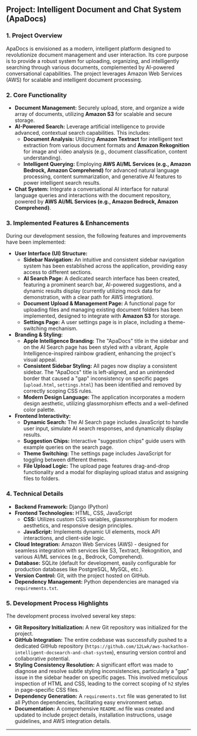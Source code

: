 ## Project: Intelligent Document and Chat System (ApaDocs)

### 1. Project Overview

ApaDocs is envisioned as a modern, intelligent platform designed to revolutionize document management and user interaction. Its core purpose is to provide a robust system for uploading, organizing, and intelligently searching through various documents, complemented by AI-powered conversational capabilities. The project leverages Amazon Web Services (AWS) for scalable and intelligent document processing.

### 2. Core Functionality

*   **Document Management:** Securely upload, store, and organize a wide array of documents, utilizing **Amazon S3** for scalable and secure storage.
*   **AI-Powered Search:** Leverage artificial intelligence to provide advanced, contextual search capabilities. This includes:
    *   **Document Analysis:** Utilizing **Amazon Textract** for intelligent text extraction from various document formats and **Amazon Rekognition** for image and video analysis (e.g., document classification, content understanding).
    *   **Intelligent Querying:** Employing **AWS AI/ML Services (e.g., Amazon Bedrock, Amazon Comprehend)** for advanced natural language processing, content summarization, and generative AI features to power intelligent search results.
*   **Chat System:** Integrate a conversational AI interface for natural language queries and interactions with the document repository, powered by **AWS AI/ML Services (e.g., Amazon Bedrock, Amazon Comprehend)**.

### 3. Implemented Features & Enhancements

During our development session, the following features and improvements have been implemented:

*   **User Interface (UI) Structure:**
    *   **Sidebar Navigation:** An intuitive and consistent sidebar navigation system has been established across the application, providing easy access to different sections.
    *   **AI Search Page:** A dedicated search interface has been created, featuring a prominent search bar, AI-powered suggestions, and a dynamic results display (currently utilizing mock data for demonstration, with a clear path for AWS integration).
    *   **Document Upload & Management Page:** A functional page for uploading files and managing existing document folders has been implemented, designed to integrate with **Amazon S3** for storage.
    *   **Settings Page:** A user settings page is in place, including a theme-switching mechanism.
*   **Branding & Styling:**
    *   **Apple Intelligence Branding:** The "ApaDocs" title in the sidebar and on the AI Search page has been styled with a vibrant, Apple Intelligence-inspired rainbow gradient, enhancing the project's visual appeal.
    *   **Consistent Sidebar Styling:** All pages now display a consistent sidebar. The "ApaDocs" title is left-aligned, and an unintended border that caused a "gap" inconsistency on specific pages (`upload.html`, `settings.html`) has been identified and removed by correctly scoping CSS rules.
    *   **Modern Design Language:** The application incorporates a modern design aesthetic, utilizing glassmorphism effects and a well-defined color palette.
*   **Frontend Interactivity:**
    *   **Dynamic Search:** The AI Search page includes JavaScript to handle user input, simulate AI search responses, and dynamically display results.
    *   **Suggestion Chips:** Interactive "suggestion chips" guide users with example queries on the search page.
    *   **Theme Switching:** The settings page includes JavaScript for toggling between different themes.
    *   **File Upload Logic:** The upload page features drag-and-drop functionality and a modal for displaying upload status and assigning files to folders.

### 4. Technical Details

*   **Backend Framework:** Django (Python)
*   **Frontend Technologies:** HTML, CSS, JavaScript
    *   **CSS:** Utilizes custom CSS variables, glassmorphism for modern aesthetics, and responsive design principles.
    *   **JavaScript:** Implements dynamic UI elements, mock API interactions, and client-side logic.
*   **Cloud Integration:** Amazon Web Services (AWS) - designed for seamless integration with services like S3, Textract, Rekognition, and various AI/ML services (e.g., Bedrock, Comprehend).
*   **Database:** SQLite (default for development, easily configurable for production databases like PostgreSQL, MySQL, etc.).
*   **Version Control:** Git, with the project hosted on GitHub.
*   **Dependency Management:** Python dependencies are managed via `requirements.txt`.

### 5. Development Process Highlights

The development process involved several key steps:

*   **Git Repository Initialization:** A new Git repository was initialized for the project.
*   **GitHub Integration:** The entire codebase was successfully pushed to a dedicated GitHub repository (`https://github.com/12Lwk/aws-hackathon-intelligent-docsearch-and-chat-system`), ensuring version control and collaborative potential.
*   **Styling Consistency Resolution:** A significant effort was made to diagnose and resolve subtle styling inconsistencies, particularly a "gap" issue in the sidebar header on specific pages. This involved meticulous inspection of HTML and CSS, leading to the correct scoping of `h2` styles in page-specific CSS files.
*   **Dependency Generation:** A `requirements.txt` file was generated to list all Python dependencies, facilitating easy environment setup.
*   **Documentation:** A comprehensive `README.md` file was created and updated to include project details, installation instructions, usage guidelines, and AWS integration details.

---